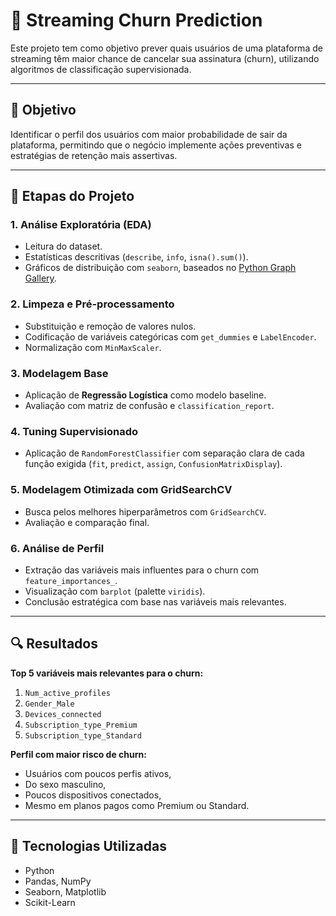 # 🎯 Streaming Churn Prediction

Este projeto tem como objetivo prever quais usuários de uma plataforma de streaming têm maior chance de cancelar sua assinatura (churn), utilizando algoritmos de classificação supervisionada.

---

## 📌 Objetivo

Identificar o perfil dos usuários com maior probabilidade de sair da plataforma, permitindo que o negócio implemente ações preventivas e estratégias de retenção mais assertivas.

---

## 🧪 Etapas do Projeto

### 1. Análise Exploratória (EDA)
- Leitura do dataset.
- Estatísticas descritivas (`describe`, `info`, `isna().sum()`).
- Gráficos de distribuição com `seaborn`, baseados no [Python Graph Gallery](https://python-graph-gallery.com/).

### 2. Limpeza e Pré-processamento
- Substituição e remoção de valores nulos.
- Codificação de variáveis categóricas com `get_dummies` e `LabelEncoder`.
- Normalização com `MinMaxScaler`.

### 3. Modelagem Base
- Aplicação de **Regressão Logística** como modelo baseline.
- Avaliação com matriz de confusão e `classification_report`.

### 4. Tuning Supervisionado
- Aplicação de `RandomForestClassifier` com separação clara de cada função exigida (`fit`, `predict`, `assign`, `ConfusionMatrixDisplay`).

### 5. Modelagem Otimizada com GridSearchCV
- Busca pelos melhores hiperparâmetros com `GridSearchCV`.
- Avaliação e comparação final.

### 6. Análise de Perfil
- Extração das variáveis mais influentes para o churn com `feature_importances_`.
- Visualização com `barplot` (palette `viridis`).
- Conclusão estratégica com base nas variáveis mais relevantes.

---

## 🔍 Resultados

**Top 5 variáveis mais relevantes para o churn:**
1. `Num_active_profiles`
2. `Gender_Male`
3. `Devices_connected`
4. `Subscription_type_Premium`
5. `Subscription_type_Standard`

**Perfil com maior risco de churn:**
- Usuários com poucos perfis ativos,
- Do sexo masculino,
- Poucos dispositivos conectados,
- Mesmo em planos pagos como Premium ou Standard.

---

## 💼 Tecnologias Utilizadas

- Python
- Pandas, NumPy
- Seaborn, Matplotlib
- Scikit-Learn
